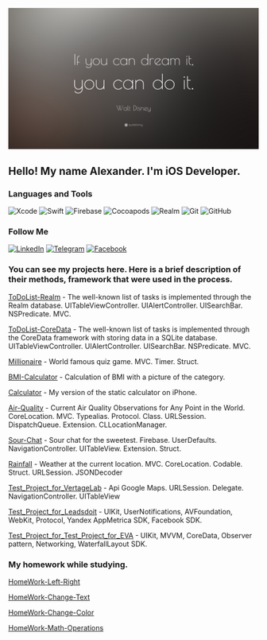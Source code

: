 [![Header](https://github.com/gwair1989/gwair1989/blob/main/Assets/Quotefancy-22528-3840x2160.png)](https://github.com/gwair1989)

## Hello! My name Alexander. I'm iOS Developer.

### Languages and Tools

![Xcode](https://img.shields.io/badge/-Xcode-090909?style=for-the-badge&logo=xcode)
![Swift](https://img.shields.io/badge/-Swift-090909?style=for-the-badge&logo=swift)
![Firebase](https://img.shields.io/badge/-firebase-090909?style=for-the-badge&logo=Firebase)
![Cocoapods](https://img.shields.io/badge/-Cocoapods-090909?style=for-the-badge&logo=Cocoapods)
![Realm](https://img.shields.io/badge/-Realm-090909?style=for-the-badge&logo=Realm)
![Git](https://img.shields.io/badge/-Git-090909?style=for-the-badge&logo=Git)
![GitHub](https://img.shields.io/badge/-GitHub-090909?style=for-the-badge&logo=GitHub)

### Follow Me

[![LinkedIn](https://img.shields.io/badge/-LinkedIn-090909?style=for-the-badge&logo=LinkedIn)](https://www.linkedin.com/in/gwair)
[![Telegram](https://img.shields.io/badge/-Telegram-090909?style=for-the-badge&logo=Telegram)](https://t.me/gwair)
[![Facebook](https://img.shields.io/badge/-Facebook-090909?style=for-the-badge&logo=Facebook)](https://www.facebook.com/alexander.halypa/)

### You can see my projects here. Here is a brief description of their methods, framework that were used in the process.

[ToDoList-Realm](https://github.com/gwair1989/ToDoList_Realm/tree/main/ToDoList) - The well-known list of tasks is implemented through the Realm database. UITableViewController. UIAlertController. UISearchBar. NSPredicate. MVC.

[ToDoList-CoreData](https://github.com/gwair1989/ToDoList-CoreData) - The well-known list of tasks is implemented through the CoreData framework with storing data in a SQLite database. 
UITableViewController. UIAlertController. UISearchBar. NSPredicate. MVC.

[Millionaire](https://github.com/gwair1989/Millionaire) - World famous quiz game. MVC. Timer. Struct. 

[BMI-Calculator](https://github.com/gwair1989/BMI-Calculator) - Calculation of BMI with a picture of the category.

[Calculator](https://github.com/gwair1989/Calculator) - My version of the static calculator on iPhone. 

[Air-Quality](https://github.com/gwair1989/Air-Quality) - Current Air Quality Observations for Any Point in the World. CoreLocation. МVC. Typealias. Protocol. Class. URLSession. DispatchQueue. Extension. CLLocationManager. 

[Sour-Chat](https://github.com/gwair1989/Sour-Chat) - Sour chat for the sweetest. Firebase. UserDefaults. NavigationController. UITableView. Extension. Struct.

[Rainfall](https://github.com/gwair1989/Rainfall) - Weather at the current location. MVC. CoreLocation. Codable. Struct. URLSession. JSONDecoder

[Test_Project_for_VertageLab](https://github.com/gwair1989/Test_Project_for_VertageLab) -  Api Google Maps. URLSession. Delegate. NavigationController. UITableView

[Test_Project_for_Leadsdoit](https://github.com/gwair1989/Test_Project_for_Leadsdoit) -  UIKit, UserNotifications, AVFoundation, WebKit, Protocol, Yandex AppMetrica SDK, Facebook SDK.

[Test_Project_for_Test_Project_for_EVA](https://github.com/gwair1989/Test_Project_for_EVA) -  UIKit, MVVM, CoreData, Observer pattern, Networking, WaterfallLayout SDK.



### My homework while studying.
[HomeWork-Left-Right](https://github.com/gwair1989/HomeWork-Left-Right)

[HomeWork-Change-Text](https://github.com/gwair1989/HomeWork-Change-Text)

[HomeWork-Change-Color](https://github.com/gwair1989/HomeWork-Change-Color)

[HomeWork-Math-Operations](https://github.com/gwair1989/HomeWork-Math-Operations)


